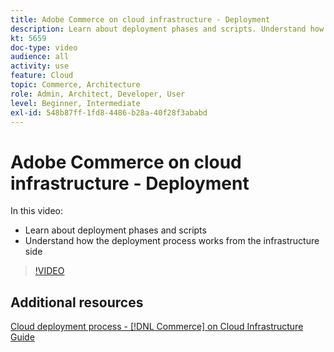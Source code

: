 ```yaml
---
title: Adobe Commerce on cloud infrastructure - Deployment
description: Learn about deployment phases and scripts. Understand how the deployment process works from the infrastructure side​.
kt: 5659
doc-type: video
audience: all
activity: use
feature: Cloud
topic: Commerce, Architecture
role: Admin, Architect, Developer, User
level: Beginner, Intermediate
exl-id: 548b87ff-1fd8-4486-b28a-40f28f3ababd
---
```

# Adobe Commerce on cloud infrastructure - Deployment

In this video:

- Learn about deployment phases and scripts
- Understand how the deployment process works from the infrastructure side​

>[!VIDEO](https://video.tv.adobe.com/v/35695?quality=12&learn=on)

## Additional resources

[Cloud deployment process - [!DNL Commerce] on Cloud Infrastructure Guide](https://experienceleague.adobe.com/docs/commerce-cloud-service/user-guide/develop/deploy/process.html)
